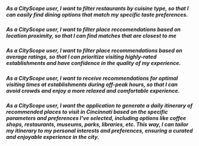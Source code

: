 ##### As a CityScope user, I want to filter restaurants by cuisine type, so that I can easily find dining options that match my specific taste preferences. 
##### As a CityScope user, I want to filter place reccomendations based on location proximity, so that I can find matches that are closest to me 
##### As a CityScope user, I want to filter place recommendations based on average ratings, so that I can prioritize visiting highly-rated establishments and have confidence in the quality of my experience.
##### As a CityScope user, I want to receive recommendations for optimal visiting times at establishments during off-peak hours, so that I can avoid crowds and enjoy a more relaxed and comfortable experience.
##### As a CityScope user, I want the application to generate a daily itinerary of recommended places to visit in Cincinnati based on the specific parameters and preferences I've selected, including options like coffee shops, restaurants, museums, parks, libraries, etc. This way, I can tailor my itinerary to my personal interests and preferences, ensuring a curated and enjoyable experience in the city.
